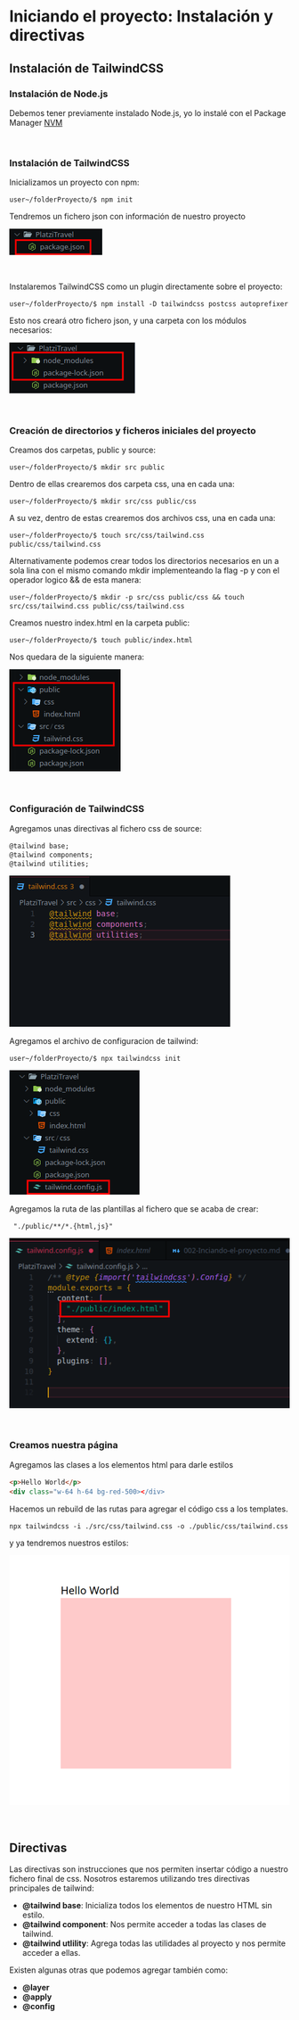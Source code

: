 # Iniciando el proyecto: Instalación y directivas

## Instalación de TailwindCSS

### Instalación de Node.js
Debemos tener previamente instalado Node.js, yo lo instalé con el Package Manager [NVM](https://nodejs.org/en/download/package-manager)

<br>

### Instalación de TailwindCSS
Inicializamos un proyecto con npm:
```console
user~/folderProyecto/$ npm init
```
Tendremos un fichero json con información de nuestro proyecto

![package.json](./assets/Selection_009.png)

<br>

Instalaremos TailwindCSS como un plugin directamente sobre el proyecto:
```console
user~/folderProyecto/$ npm install -D tailwindcss postcss autoprefixer
```
Esto nos creará otro fichero json, y una carpeta con los módulos necesarios:

![plugin](./assets/plugin.png)

<br>

### Creación de directorios y ficheros iniciales del proyecto
Creamos dos carpetas, public y source:
```console
user~/folderProyecto/$ mkdir src public
```

Dentro de ellas crearemos dos carpeta css, una en cada una:
```console
user~/folderProyecto/$ mkdir src/css public/css
```

A su vez, dentro de estas crearemos dos archivos css, una en cada una:
```console
user~/folderProyecto/$ touch src/css/tailwind.css public/css/tailwind.css
```

Alternativamente podemos crear todos los directorios necesarios en un a sola lina con el mismo comando mkdir implementeando la flag -p y  con el operador logico && de esta manera:
```console
user~/folderProyecto/$ mkdir -p src/css public/css && touch src/css/tailwind.css public/css/tailwind.css
```

Creamos nuestro index.html en la carpeta public:
```console
user~/folderProyecto/$ touch public/index.html
```

Nos quedara de la siguiente manera:

![carpetas](./assets/carpetas.png)

<br>

### Configuración de TailwindCSS

Agregamos unas directivas al fichero css de source:
```
@tailwind base;
@tailwind components;
@tailwind utilities;
```
    
![directivas](./assets/directivas.png)

Agregamos el archivo de configuracion de tailwind:
```console
user~/folderProyecto/$ npx tailwindcss init
```

![tailwind-conf](./assets/tailwind-conf.png)

Agregamos la ruta de las plantillas al fichero que se acaba de crear:
```
 "./public/**/*.{html,js}"
```

![paths](./assets/paths.png)

<br>

### Creamos nuestra página
Agregamos las clases a los elementos html para darle estilos

```html
<p>Hello World</p>
<div class="w-64 h-64 bg-red-500></div>
```
Hacemos un rebuild de las rutas para agregar el código css a los templates.

```console
npx tailwindcss -i ./src/css/tailwind.css -o ./public/css/tailwind.css
```
y ya tendremos nuestros estilos:

![result](./assets/result.png)

<br>

## Directivas
Las directivas son instrucciones que nos permiten insertar código a nuestro fichero final de css. Nosotros estaremos utilizando tres directivas principales de tailwind:

- **@tailwind base**: Inicializa todos los elementos de nuestro HTML sin estilo.
- **@tailwind component**: Nos permite acceder a todas las clases de tailwind.
- **@tailwind utlility**: Agrega todas las utilidades al proyecto y nos permite acceder a ellas.

Existen algunas otras que podemos agregar también como: 

- **@layer**
- **@apply**
- **@config**